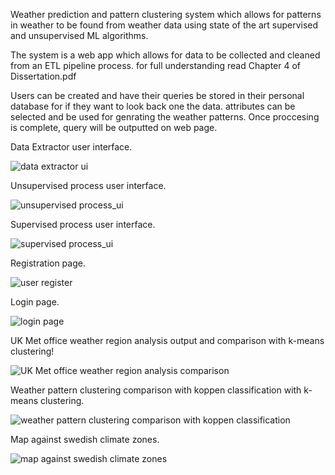 Weather prediction and pattern clustering system which allows for patterns in weather to be found from weather data using state of the art supervised and unsupervised ML algorithms.

The system is a web app which allows for data to be collected and cleaned from an ETL pipeline process. for full understanding read Chapter 4 of Dissertation.pdf

Users can be created and have their queries be stored in their personal database for if they want to look back one the data. attributes can be selected and be used for genrating the weather patterns. Once proccesing is complete, query will be outputted on web page.


Data Extractor user interface.

![data extractor ui](https://github.com/user-attachments/assets/114814c0-fe02-47fc-a99f-8e0603771110)

Unsupervised process user interface.

![unsupervised process_ui](https://github.com/user-attachments/assets/9793fb37-7ee0-4d45-aa13-9b2453c620ec)

Supervised process user interface.

![supervised process_ui](https://github.com/user-attachments/assets/26e503a9-16e8-43ab-aa6f-acdce8dd28aa)



Registration page.

![user register](https://github.com/user-attachments/assets/2260758f-9d1c-4ac0-8f69-9c36696ea05c)

Login page.

![login page](https://github.com/user-attachments/assets/493791c5-3cb9-4e71-a573-f029a86382d8)




UK Met office weather region analysis output and comparison with k-means clustering!

![UK Met office weather region analysis comparison](https://github.com/user-attachments/assets/3f3ba705-fa0f-4427-95e4-babc616b27b7)




Weather pattern clustering comparison with koppen classification with k-means clustering.

![weather pattern clustering comparison with koppen classification](https://github.com/user-attachments/assets/5ac71e26-b6c0-47f6-9cfd-f6e7b1b21311)




Map against swedish climate zones.

![map against swedish climate zones](https://github.com/user-attachments/assets/afb402a1-5656-4fb2-93f1-8fa2c3ec3fa6)

